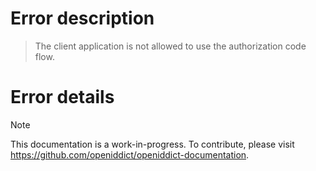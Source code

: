 # Error description

> The client application is not allowed to use the authorization code flow.

# Error details

> [!NOTE]
> This documentation is a work-in-progress. To contribute, please visit https://github.com/openiddict/openiddict-documentation.
